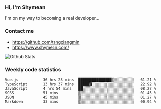 ### Hi, I'm Shymean

I'm on my way to becoming a real developer...

### Contact me

- <https://github.com/tangxiangmin>
- <https://www.shymean.com/>

![Github Stats](https://github-readme-stats.vercel.app/api?username=tangxiangmin&show_icons=true&theme=dark)


###  Weekly code statistics

<!--START_SECTION:waka-->

```text
Vue.js           36 hrs 23 mins  ███████████████▒░░░░░░░░░   61.21 %
TypeScript       13 hrs 37 mins  █████▓░░░░░░░░░░░░░░░░░░░   22.92 %
JavaScript       4 hrs 54 mins   ██░░░░░░░░░░░░░░░░░░░░░░░   08.27 %
SCSS             51 mins         ▒░░░░░░░░░░░░░░░░░░░░░░░░   01.45 %
JSON             45 mins         ▒░░░░░░░░░░░░░░░░░░░░░░░░   01.27 %
Markdown         33 mins         ▒░░░░░░░░░░░░░░░░░░░░░░░░   00.94 %
```

<!--END_SECTION:waka-->